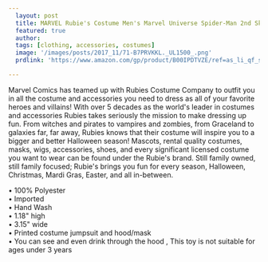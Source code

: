 ```yaml
---
  layout: post
  title: MARVEL Rubie's Costume Men's Marvel Universe Spider-Man 2nd Skin Costume
  featured: true
  author: 
  tags: [clothing, accessories, costumes]
  image: '/images/posts/2017_11/71-B7PRVKKL._UL1500_.png'
  prdlink: 'https://www.amazon.com/gp/product/B00IPDTVZE/ref=as_li_qf_sp_asin_il_tl?ie=UTF8&tag=ehdwhqkr-20&camp=1789&creative=9325&linkCode=as2&creativeASIN=B00IPDTVZE&linkId=21618ba8b934050a49aa3f988879b9e8'

---
```


Marvel Comics has teamed up with Rubies Costume Company to outfit you in all the costume and accessories you need to dress as all of your favorite heroes and villains! With over 5 decades as the world's leader in costumes and accessories Rubies takes seriously the mission to make dressing up fun. From witches and pirates to vampires and zombies, from Graceland to galaxies far, far away, Rubies knows that their costume will inspire you to a bigger and better Halloween season! Mascots, rental quality costumes, masks, wigs, accessories, shoes, and every significant licensed costume you want to wear can be found under the Rubie's brand. Still family owned, still family focused; Rubie's brings you fun for every season, Halloween, Christmas, Mardi Gras, Easter, and all in-between.


• 100% Polyester<br>
• Imported<br>
• Hand Wash<br>
• 1.18" high<br>
• 3.15" wide<br>
• Printed costume jumpsuit and hood/mask<br>
• You can see and even drink through the hood , This toy is not suitable for ages under 3 years<br>